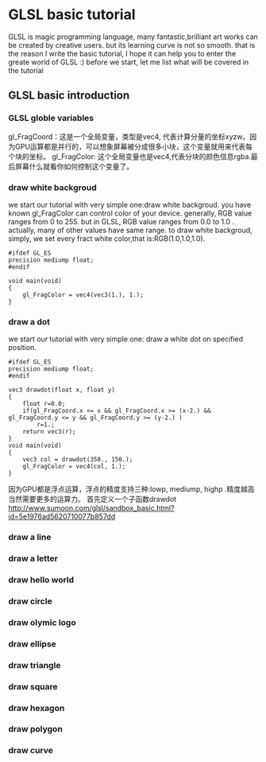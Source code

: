 # GLSL basic tutorial
GLSL is magic programming language, many fantastic,brilliant art works can be created by creative users. but its learning curve is not so smooth. that is the reason I write the basic tutorial, I hope it can help you to enter the greate world of GLSL :)
before we start, let me list what will be covered in the tutorial
## GLSL basic introduction
### GLSL globle variables
gl_FragCoord：这是一个全局变量，类型是vec4, 代表计算分量的坐标xyzw。因为GPU运算都是并行的，可以想象屏幕被分成很多小块，这个变量就用来代表每个块的坐标。
gl_FragColor: 这个全局变量也是vec4,代表分块的颜色信息rgba.最后屏幕什么就看你如何控制这个变量了。
### draw white backgroud
we start our tutorial with very simple one:draw white backgroud. you have known gl_FragColor can control color of your device. generally, RGB value ranges from 0 to 255. but in GLSL, RGB value ranges from 0.0 to 1.0 . actually, many of other values have same range. to draw white backgroud, simply, we set every fract white color,that is:RGB(1.0,1.0,1.0).
```
#ifdef GL_ES
precision mediump float;
#endif

void main(void) 
{
    gl_FragColor = vec4(vec3(1.), 1.);
}
```
### draw a dot
we start our tutorial with very simple one: draw a white dot on specified position.
```
#ifdef GL_ES
precision mediump float;
#endif

vec3 drawdot(float x, float y)
{
    float r=0.0;
    if(gl_FragCoord.x <= x && gl_FragCoord.x >= (x-2.) && gl_FragCoord.y <= y && gl_FragCoord.y >= (y-2.) )
        r=1.;    
    return vec3(r);
}
void main(void) 
{
    vec3 col = drawdot(350., 150.);
    gl_FragColor = vec4(col, 1.);
}
```
因为GPU都是浮点运算，浮点的精度支持三种:lowp, mediump, highp .精度越高当然需要更多的运算力。
首先定义一个子函数drawdot
http://www.sumoon.com/glsl/sandbox_basic.html?id=5e1976ad5620710077b857dd

### draw a line
### draw a letter
### draw hello world

### draw circle
### draw olymic logo
### draw ellipse
### draw triangle
### draw square
### draw hexagon
### draw polygon

### draw curve


